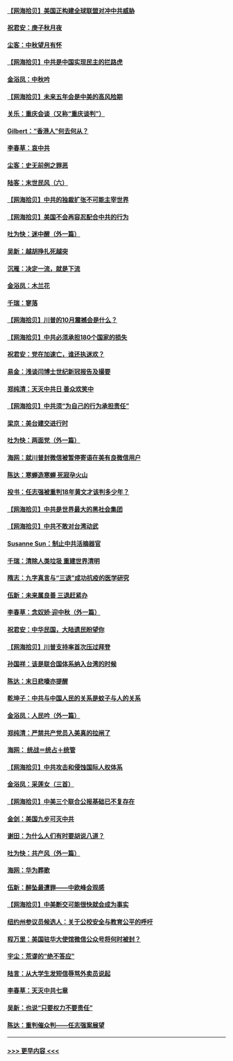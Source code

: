 #### [【网海拾贝】美国正构建全球联盟对冲中共威胁](../pages/nsc993/n12446580.md?t=10022002) 
#### [祝君安：庚子秋月夜](../pages/nsc993/n12445870.md?t=10022002) 
#### [尘客：中秋望月有怀](../pages/nsc993/n12444632.md?t=10022002) 
#### [【网海拾贝】中共是中国实现民主的拦路虎](../pages/nsc993/n12443573.md?t=10022002) 
#### [金浴凤：中秋吟](../pages/nsc993/n12441773.md?t=10022002) 
#### [【网海拾贝】未来五年会是中美的高风险期](../pages/nsc993/n12440760.md?t=10022002) 
#### [关乐：重庆会谈（又称“重庆谈判”）](../pages/nsc993/n12437525.md?t=10022002) 
#### [Gilbert：“香港人”何去何从？](../pages/nsc993/n12435894.md?t=10022002) 
#### [李春草：哀中共](../pages/nsc993/n12435874.md?t=10022002) 
#### [尘客：史无前例之罪恶](../pages/nsc993/n12435762.md?t=10022002) 
#### [陆客：末世民风（六）](../pages/nsc993/n12435354.md?t=10022002) 
#### [【网海拾贝】中共的独裁扩张不可能主宰世界](../pages/nsc993/n12435151.md?t=10022002) 
#### [【网海拾贝】美国不会再容忍配合中共的行为](../pages/nsc993/n12433808.md?t=10022002) 
#### [吐为快：迷中醒（外一篇）](../pages/nsc993/n12433585.md?t=10022002) 
#### [吴新：越胡挣扎死越突](../pages/nsc993/n12433562.md?t=10022002) 
#### [沉雁：决定一流，就是下流](../pages/nsc993/n12432128.md?t=10022002) 
#### [金浴凤：木兰花](../pages/nsc993/n12432124.md?t=10022002) 
#### [千瑞：寥落](../pages/nsc993/n12432071.md?t=10022002) 
#### [【网海拾贝】川普的10月震撼会是什么？](../pages/nsc993/n12431624.md?t=10022002) 
#### [【网海拾贝】中共必须承担180个国家的损失](../pages/nsc993/n12428893.md?t=10022002) 
#### [祝君安：党在加速亡，谁还执迷欢？](../pages/nsc993/n12428652.md?t=10022002) 
#### [易金：浅谈闫博士世纪新冠报告及撮要](../pages/nsc993/n12426822.md?t=10022002) 
#### [郑纯清：天灭中共日 善众欢笑中](../pages/nsc993/n12426784.md?t=10022002) 
#### [【网海拾贝】中共须“为自己的行为承担责任”](../pages/nsc993/n12426067.md?t=10022002) 
#### [梁京：美台建交进行时](../pages/nsc993/n12424066.md?t=10022002) 
#### [吐为快：两面党（外一篇）](../pages/nsc993/n12424043.md?t=10022002) 
#### [海网：就川普封微信被暂停寄语在美有良微信用户](../pages/nsc993/n12424021.md?t=10022002) 
#### [陈达：寒蝉造寒蝉 死寂孕火山](../pages/nsc993/n12423958.md?t=10022002) 
#### [投书：任志强被重判18年黄文才该判多少年？](../pages/nsc993/n12423672.md?t=10022002) 
#### [【网海拾贝】中共是世界最大的黑社会集团](../pages/nsc993/n12423543.md?t=10022002) 
#### [【网海拾贝】中共不敢对台湾动武](../pages/nsc993/n12421418.md?t=10022002) 
#### [Susanne Sun：制止中共活摘器官](../pages/nsc993/n12419654.md?t=10022002) 
#### [千瑞：清除人类垃圾 重建世界清明](../pages/nsc993/n12419414.md?t=10022002) 
#### [隋志：九字真言与“三退”成功抗疫的医学研究](../pages/nsc993/n12419248.md?t=10022002) 
#### [伍新：未来属良善 三退赶紧办](../pages/nsc993/n12418496.md?t=10022002) 
#### [李春草：念奴娇·迎中秋（外一篇）](../pages/nsc993/n12418465.md?t=10022002) 
#### [祝君安：中华民国，大陆遗民盼望你](../pages/nsc993/n12418089.md?t=10022002) 
#### [【网海拾贝】川普支持率首次压过拜登](../pages/nsc993/n12418050.md?t=10022002) 
#### [孙国祥：该是联合国体系纳入台湾的时候](../pages/nsc993/n12417369.md?t=10022002) 
#### [陈达：末日悲嚎亦提醒](../pages/nsc993/n12416736.md?t=10022002) 
#### [乾坤子：中共与中国人民的关系是蚊子与人的关系](../pages/nsc993/n12416632.md?t=10022002) 
#### [金浴凤：人民吟（外一篇）](../pages/nsc993/n12416567.md?t=10022002) 
#### [郑纯清：严禁共产党员入美真的拉闸了](../pages/nsc993/n12416550.md?t=10022002) 
#### [海网： 统战＝统占＋统管](../pages/nsc993/n12416404.md?t=10022002) 
#### [【网海拾贝】中共攻击和侵蚀国际人权体系](../pages/nsc993/n12416250.md?t=10022002) 
#### [金浴凤：采莲女（三首）](../pages/nsc993/n12415517.md?t=10022002) 
#### [【网海拾贝】中美三个联合公报基础已不复存在](../pages/nsc993/n12415054.md?t=10022002) 
#### [金剑：美国九步可灭中共](../pages/nsc993/n12413183.md?t=10022002) 
#### [谢田：为什么人们有时要胡说八道？](../pages/nsc993/n12411861.md?t=10022002) 
#### [吐为快：共产风（外一篇）](../pages/nsc993/n12411761.md?t=10022002) 
#### [海网：华为葬歌](../pages/nsc993/n12410381.md?t=10022002) 
#### [伍新：醉坠最遭罪——中欧峰会观感](../pages/nsc993/n12410364.md?t=10022002) 
#### [【网海拾贝】中美断交可能很快就会成为事实](../pages/nsc993/n12409495.md?t=10022002) 
#### [纽约州参议员候选人：关于公校安全与教育公平的呼吁](../pages/nsc993/n12409228.md?t=10022002) 
#### [程万里：美国驻华大使馆微信公众号将何时被封？](../pages/nsc993/n12407397.md?t=10022002) 
#### [宇尘：荒谬的“绝不答应”](../pages/nsc993/n12407360.md?t=10022002) 
#### [陆言：从大学生发短信辱骂外卖员说起](../pages/nsc993/n12407285.md?t=10022002) 
#### [李春草：天灭中共七章](../pages/nsc993/n12406988.md?t=10022002) 
#### [吴新：也说“只要权力不要责任”](../pages/nsc993/n12406966.md?t=10022002) 
#### [陈达：重判催众判——任志强案展望](../pages/nsc993/n12404540.md?t=10022002) 

----
#### [ >>> 更早内容 <<< ](../indexes/nsc993-earlier.md)
